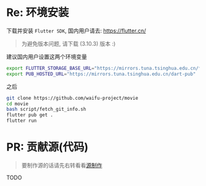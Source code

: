 # Re: 环境安装
下载并安装 `Flutter SDK`, 国内用户请去: https://flutter.cn/

> 为避免版本问题, 请下载 (3.10.3) 版本 :)

建议国内用户设置这两个环境变量

```sh
export FLUTTER_STORAGE_BASE_URL="https://mirrors.tuna.tsinghua.edu.cn/flutter"
export PUB_HOSTED_URL="https://mirrors.tuna.tsinghua.edu.cn/dart-pub"
```

之后

```sh
git clone https://github.com/waifu-project/movie
cd movie
bash script/fetch_git_info.sh
flutter pub get .
flutter run
```

# PR: 贡献源(代码)

> 要制作源的话请先右转看看[源制作](./源制作.md)

TODO